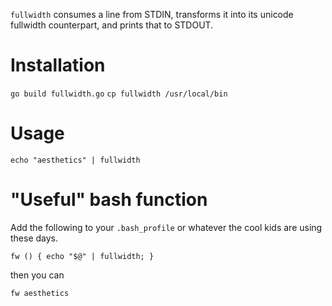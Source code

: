 `fullwidth` consumes a line from STDIN, transforms it into its unicode fullwidth counterpart, and prints that to STDOUT.

# Installation

`go build fullwidth.go`
`cp fullwidth /usr/local/bin`

# Usage

`echo "aesthetics" | fullwidth`

# "Useful" bash function

Add the following to your `.bash_profile` or whatever the cool kids are using these days.

`fw () { echo "$@" | fullwidth; }`

then you can

`fw aesthetics`